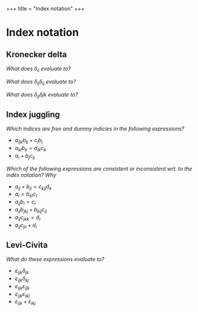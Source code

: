 +++
title = "Index notation"
+++

# Index notation

## Kronecker delta
*What does $\delta_{ii}$ evaluate to?*


*What does $\delta_{ij}\delta_{ij}$ evaluate to?*


*What does $\delta_{ij}\delta{jk}$ evaluate to?*

## Index juggling
*Which indices are free and dummy indicies in the following expressions?*

* $a_{ijk}b_{k} + c_{i}b_{j}$
* $a_{kl}b_k = d_{lk} c_k$
* $a_i + b_j c_{ij}$

*Which of the following expressions are consistent or inconsistent wrt. to the index notation? Why*

* $a_{ij} + b_{ji} = c_{kji} d_k$
* $a_i = b_{kl} c_l$
* $a_{ij} b_i = c_i$
* $a_{ij} b_{jkj} + b_{kij} c_{ij}$
* $a_{ij} c_{jkk} = d_i$
* $a_{ij} c_{jii} + d_i$

## Levi-Civita 
*What do these expressions evaluate to?*

* $\varepsilon_{ijk}\delta_{jk}$
* $\varepsilon_{ijk}\delta_{kj}$
* $\varepsilon_{ijk}\varepsilon_{ijk}$
* $\varepsilon_{ijk}\varepsilon_{ikl}$
* $\varepsilon_{ijk} + \varepsilon_{ikj}$